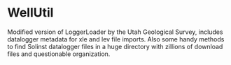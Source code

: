 # WellUtil
Modified version of LoggerLoader by the Utah Geological Survey, includes datalogger metadata for xle and lev file imports.
Also some handy methods to find Solinst datalogger files in a huge directory with zillions of download files and questionable organization. 
